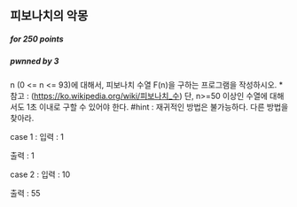 ## 피보나치의 악몽

##### for 250  points

##### pwnned by 3

n (0 <= n <= 93)에 대해서, 피보나치 수열 F(n)을 구하는 프로그램을 작성하시오.
*참고 : (https://ko.wikipedia.org/wiki/피보나치_수)
단, n>=50 이상인 수열에 대해서도 1초 이내로 구할 수 있어야 한다.
#hint : 재귀적인 방법은 불가능하다. 다른 방법을 찾아라.

case 1 :
입력 :
1

출력 :
1

case 2 :
입력 :
10

출력 :
55
